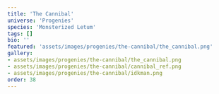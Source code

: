 ```yaml
---
title: 'The Cannibal'
universe: 'Progenies'
species: 'Monsterized Letum'
tags: []
bio: ''
featured: 'assets/images/progenies/the-cannibal/the_cannibal.png'
gallery:
- assets/images/progenies/the-cannibal/the_cannibal.png
- assets/images/progenies/the-cannibal/cannibal_ref.png
- assets/images/progenies/the-cannibal/idkman.png
order: 38
---
```

